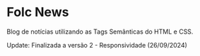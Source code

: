 # Folc News

Blog de notícias utilizando as Tags Semânticas do HTML e CSS.

Update: Finalizada a versão 2 - Responsividade (26/09/2024)


